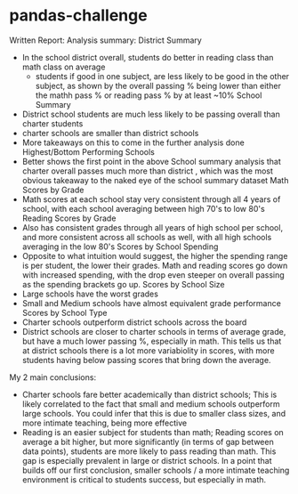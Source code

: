 # pandas-challenge

Written Report:
Analysis summary:
District Summary
- In the school district overall, students do better in reading class than math class on average
    - students if good in one subject, are less likely to be good in the other subject, as shown by the overall passing % being lower than either the mathh pass % or reading pass % by at least ~10%
School Summary
- District school students are much less likely to be passing overall than charter students
- charter schools are smaller than district schools 
- More takeaways on this to come in the further analysis done
Highest/Bottom Performing Schools
 - Better shows the first point in the above School summary analysis that charter overall passes much more than district , which was the most obvious takeaway to the naked eye of the school summary dataset
Math Scores by Grade
- Math scores at each school stay very consistent through all 4 years of school, with each school averaging between high 70's to low 80's
Reading Scores by Grade
- Also has consistent grades through all years of high school per school, and more consistent across all schools as well, with all high schools averaging in the low 80's
Scores by School Spending
- Opposite to what intuition would suggest, the higher the spending range is per student, the lower their grades. Math and reading scores go down with increased spending, with the drop even steeper on overall passing as the spending brackets go up.
Scores by School Size
- Large schools have the worst grades
- Small and Medium schools have almost equivalent grade performance
Scores by School Type
- Charter schools outperform district schools across the board
- District schools are closer to charter schools in terms of average grade, but have a much lower passing %, especially in math. This tells us that at district schools there is a lot more variabiolity in scores, with more students having below passing scores that bring down the average.

My 2 main conclusions:
- Charter schools fare better academically than district schools; This is likely correlated to the fact that small and medium schools outperform large schools. You could infer that this is due to smaller class sizes, and more intimate teaching, being more effective
- Reading is an easier subject for students than math; Reading scores on average a bit higher, but more significantly (in terms of gap between data points), students are more likely to pass reading than math. This gap is especially prevalent in large or district schools. In a point that builds off our first conclusion, smaller schools / a more intimate teaching environment is critical to students success, but especially in math.
